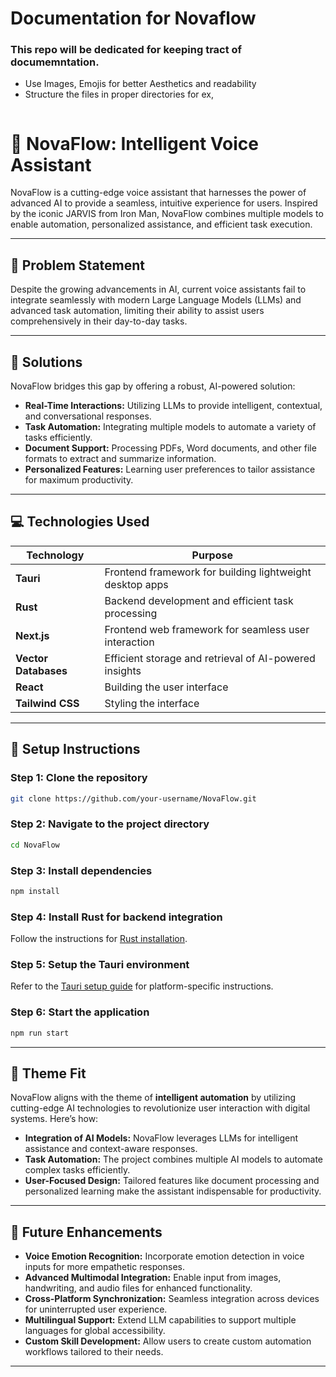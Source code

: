 # Documentation for Novaflow
### This repo will be dedicated for keeping tract of documemntation. 
- Use Images, Emojis for better Aesthetics and readability
- Structure the files in proper directories for ex,
``` Introduction
```
# 📝 NovaFlow: Intelligent Voice Assistant

NovaFlow is a cutting-edge voice assistant that harnesses the power of advanced AI to provide a seamless, intuitive experience for users. Inspired by the iconic JARVIS from Iron Man, NovaFlow combines multiple models to enable automation, personalized assistance, and efficient task execution.

---

## 🚩 Problem Statement

Despite the growing advancements in AI, current voice assistants fail to integrate seamlessly with modern Large Language Models (LLMs) and advanced task automation, limiting their ability to assist users comprehensively in their day-to-day tasks.

---

## 🌟 Solutions

NovaFlow bridges this gap by offering a robust, AI-powered solution:

- **Real-Time Interactions:** Utilizing LLMs to provide intelligent, contextual, and conversational responses.
- **Task Automation:** Integrating multiple models to automate a variety of tasks efficiently.
- **Document Support:** Processing PDFs, Word documents, and other file formats to extract and summarize information.
- **Personalized Features:** Learning user preferences to tailor assistance for maximum productivity.

---

## 💻 Technologies Used

| **Technology**       | **Purpose**                                              |
| -------------------- | -------------------------------------------------------- |
| **Tauri**            | Frontend framework for building lightweight desktop apps |
| **Rust**             | Backend development and efficient task processing        |
| **Next.js**          | Frontend web framework for seamless user interaction     |
| **Vector Databases** | Efficient storage and retrieval of AI-powered insights   |
| **React**            | Building the user interface                              |
| **Tailwind CSS**     | Styling the interface                                    |

---

## 🔧 Setup Instructions

### Step 1: Clone the repository

```bash
git clone https://github.com/your-username/NovaFlow.git
```

### Step 2: Navigate to the project directory

```bash
cd NovaFlow
```

### Step 3: Install dependencies

```bash
npm install
```

### Step 4: Install Rust for backend integration

Follow the instructions for [Rust installation](https://www.rust-lang.org/tools/install).

### Step 5: Setup the Tauri environment

Refer to the [Tauri setup guide](https://tauri.app/) for platform-specific instructions.

### Step 6: Start the application

```bash
npm run start
```

---

## 🎯 Theme Fit

NovaFlow aligns with the theme of **intelligent automation** by utilizing cutting-edge AI technologies to revolutionize user interaction with digital systems. Here’s how:

- **Integration of AI Models:** NovaFlow leverages LLMs for intelligent assistance and context-aware responses.
- **Task Automation:** The project combines multiple AI models to automate complex tasks efficiently.
- **User-Focused Design:** Tailored features like document processing and personalized learning make the assistant indispensable for productivity.

---

## 🔮 Future Enhancements

- **Voice Emotion Recognition:** Incorporate emotion detection in voice inputs for more empathetic responses.
- **Advanced Multimodal Integration:** Enable input from images, handwriting, and audio files for enhanced functionality.
- **Cross-Platform Synchronization:** Seamless integration across devices for uninterrupted user experience.
- **Multilingual Support:** Extend LLM capabilities to support multiple languages for global accessibility.
- **Custom Skill Development:** Allow users to create custom automation workflows tailored to their needs.

---
